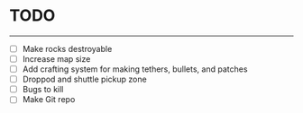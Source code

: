 # TODO
---
- [ ] Make rocks destroyable
- [ ] Increase map size
- [ ] Add crafting system for making tethers, bullets, and patches
- [ ] Droppod and shuttle pickup zone
- [ ] Bugs to kill
- [ ] Make Git repo